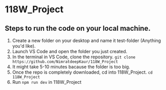 # 118W_Project

## Steps to run the code on your local machine.

1. Create a new folder on your desktop and name it test-folder (Anything you'd like).
2. Launch VS Code and open the folder you just created. 
3. In the terminal in VS Code, clone the repository. ``` git clone https://github.com/NimratdeepKaur/118W_Project ```
4. It might take 5-10 minutes bacause the folder is too big.
5. Once the repo is completely downloaded, cd into 118W_Project. ``` cd 118W_Project ```
6. Run ``` npm run dev ``` in 118W_Project

